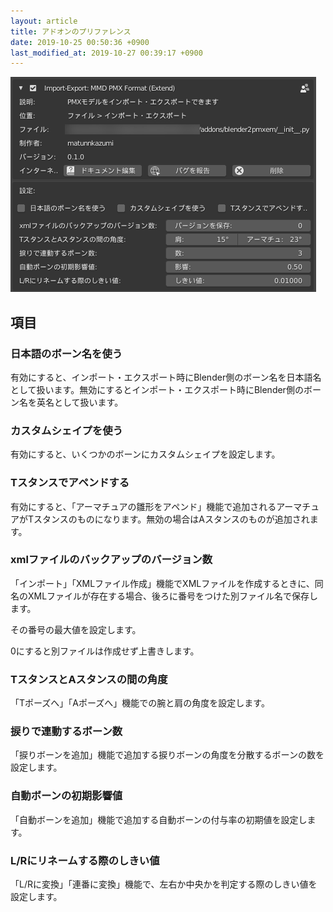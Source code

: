 ```yaml
---
layout: article
title: アドオンのプリファレンス
date: 2019-10-25 00:50:36 +0900
last_modified_at: 2019-10-27 00:39:17 +0900
---
```

![アドオンのプリファレンス](/assets/image/features/UI_manual_preference.png)

## 項目

### 日本語のボーン名を使う
有効にすると、インポート・エクスポート時にBlender側のボーン名を日本語名として扱います。無効にするとインポート・エクスポート時にBlender側のボーン名を英名として扱います。

### カスタムシェイプを使う
有効にすると、いくつかのボーンにカスタムシェイプを設定します。

### Tスタンスでアペンドする
有効にすると、「アーマチュアの雛形をアペンド」機能で追加されるアーマチュアがTスタンスのものになります。無効の場合はAスタンスのものが追加されます。

### xmlファイルのバックアップのバージョン数
「インポート」「XMLファイル作成」機能でXMLファイルを作成するときに、同名のXMLファイルが存在する場合、後ろに番号をつけた別ファイル名で保存します。

その番号の最大値を設定します。

0にすると別ファイルは作成せず上書きします。

### TスタンスとAスタンスの間の角度
「Tポーズへ」「Aポーズへ」機能での腕と肩の角度を設定します。

### 捩りで連動するボーン数
「捩りボーンを追加」機能で追加する捩りボーンの角度を分散するボーンの数を設定します。

### 自動ボーンの初期影響値
「自動ボーンを追加」機能で追加する自動ボーンの付与率の初期値を設定します。

### L/Rにリネームする際のしきい値
「L/Rに変換」「連番に変換」機能で、左右か中央かを判定する際のしきい値を設定します。
